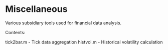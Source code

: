 # Miscellaneous
Various subsidiary tools used for financial data analysis.

Contents:

tick2bar.m - Tick data aggregation
histvol.m - Historical volatility calculation
